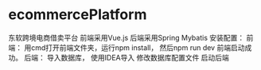 # ecommercePlatform
东软跨境电商借卖平台
前端采用Vue.js
后端采用Spring Mybatis
安装配置：
前端：
用cmd打开前端文件夹，运行npm install，
然后npm run dev
前端启动成功。
后端：
导入数据库，
使用IDEA导入
修改数据库配置文件
启动后端
